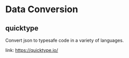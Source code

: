 # Data Conversion

## quicktype

Convert json to typesafe code in a variety of languages.

link: https://quicktype.io/

